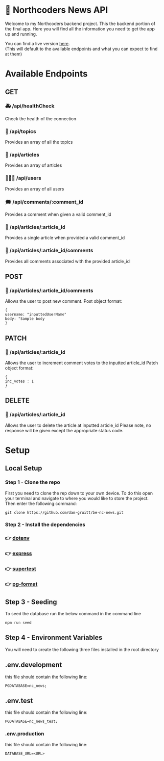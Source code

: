 # 📰 Northcoders News API

Welcome to my Northcoders backend project. This the backend portion of the final app. Here you will find all the information you need to get the app up and running. 

You can find a live version [here](https://nc-news-backend-project-dan-gruitt.onrender.com/api). <br>
(This will default to the available endpoints and what you can expect to find at them)

# Available Endpoints

## GET

### 🚑  /api/healthCheck
Check the health of the connection

### 💭 /api/topics
Provides an array of all the topics

### 📑  /api/articles
Provides an array of articles

### 🧑‍🤝‍🧑  /api/users
Provides an array of all users

### 🗯  /api/comments/:comment_id
Provides a comment when given a valid comment_id

### 📕  /api/articles/:article_id
Provides a single article when provided a valid comment_id

### 💬  /api/articles/:article_id/comments
Provides all comments associated with the provided article_id

## POST

### 💌  /api/articles/:article_id/comments
Allows the user to post new comment. 
Post object format:

```
{
username: "inputtedUserName"
body: "Sample body
}
```

## PATCH

### 💌  /api/articles/:article_id
Allows the user to increment comment votes to the inputted article_id
Patch object format:

```
{
inc_votes : 1
}
```

## DELETE

### 💌  /api/articles/:article_id
Allows the user to delete the article at inputted article_id
Please note, no response will be given except the appropriate status code.




# Setup

## Local Setup

### Step 1 - Clone the repo

First you need to clone the rep down to your own device. To do this open your terminal and navigate to where you would like to store the project. Then enter the following command:<br>

```
git clone https://github.com/dan-gruitt/be-nc-news.git
```

### Step 2 - Install the dependencies

### 👉 [dotenv](https://www.npmjs.com/package/dotenv)

### 👉 [express](https://expressjs.com/en/starter/installing.html)

### 👉 [supertest](https://www.npmjs.com/package/supertest)

### 👉 [pg-format](https://www.npmjs.com/package/pg-format)


## Step 3 - Seeding

To seed the database run the below command in the command line

```
npm run seed
```

## Step 4 - Environment Variables

You will need to create the following three files installed in the root directory

## .env.development  
this file should contain the following line:
    
```   
PGDATABASE=nc_news; 
```
## .env.test
this file should contain the following line:
    
```
PGDATABASE=nc_news_test;
```    

### .env.production
this file should contain the following line:
    
```
DATABASE_URL=<URL>
```


